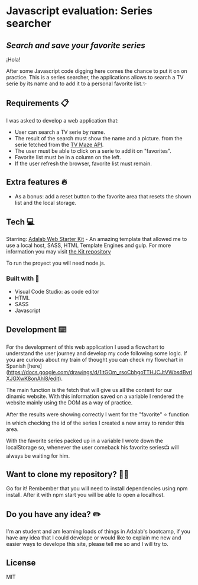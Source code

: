 # Javascript evaluation: Series searcher

## _Search and save your favorite series_

¡Hola!

After some Javascript code digging here comes the chance to put it on on practice. This is a series searcher, the applications allows to search a TV serie by its name and to add it to a personal favorite list.✨

## Requirements 📋

I was asked to develop a web application that:

- User can search a TV serie by name.
- The result of the search must show the name and a picture. from the serie fetched from the [TV Maze API](http://api.tvmaze.com).
- The user must be able to click on a serie to add it on "favorites".
- Favorite list must be in a column on the left.
- If the user refresh the browser, favorite list must remain.

## Extra features 🔥

- As a bonus: add a reset button to the favorite area that resets the shown list and the local storage.

## Tech 💻

Starring:
[Adalab Web Starter Kit](https://github.com/Adalab/adalab-web-starter-kit) - An amazing template that allowed me to use a local host, SASS, HTML Template Engines and gulp. For more information you may visit [the Kit repository](https://github.com/Adalab/adalab-web-starter-kit)

To run the proyect you will need node.js.

### Built with 🔨

- Visual Code Studio: as code editor
- HTML
- SASS
- Javascript

## Development ⌨️

For the development of this web application I used a flowchart to understand the user journey and develop my code following some logic. If you are curious about my train of thought you can check my flowchart in Spanish [here] (https://docs.google.com/drawings/d/1ItGOm_rsoCbhgoTTHJCJtVWbsdBvrlXJGXwK8onAhl8/edit).

The main function is the fetch that will give us all the content for our dinamic website. With this information saved on a variable I rendered the website mainly using the DOM as a way of practice.

After the results were showing correctly I went for the "favorite" ⭐ function in which checking the id of the series I created a new array to render this area.

With the favorite series packed up in a variable I wrote down the localStorage so, whenever the user comeback his favorite series📺 will always be waiting for him.

## Want to clone my repository? 🐑🐑

Go for it! Rembember that you will need to install dependencies using npm install. After it with npm start you will be able to open a localhost.

## Do you have any idea? ✏️

I'm an student and am learning loads of things in Adalab's bootcamp, if you have any idea that I could develope or would like to explain me new and easier ways to develope this site, please tell me so and I will try to.

## License

MIT
